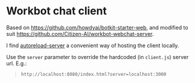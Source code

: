 # Workbot chat client

Based on https://github.com/howdyai/botkit-starter-web, and modified to suit https://github.com/Citizen-AI/workbot-webchat-server.

I find [autoreload-server](https://www.npmjs.com/package/simple-autoreload-server) a convenient way of hosting the client locally.

Use the `server` parameter to override the hardcoded (in `client.js`) server url. E.g.:

> `http://localhost:8080/index.html?server=localhost:3000`
